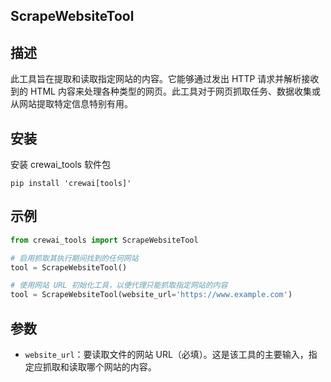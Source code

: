## ScrapeWebsiteTool

## 描述

此工具旨在提取和读取指定网站的内容。它能够通过发出 HTTP 请求并解析接收到的 HTML 内容来处理各种类型的网页。此工具对于网页抓取任务、数据收集或从网站提取特定信息特别有用。

## 安装

安装 crewai_tools 软件包
```shell
pip install 'crewai[tools]'
```

## 示例

```python
from crewai_tools import ScrapeWebsiteTool

# 启用抓取其执行期间找到的任何网站
tool = ScrapeWebsiteTool()

# 使用网站 URL 初始化工具，以便代理只能抓取指定网站的内容
tool = ScrapeWebsiteTool(website_url='https://www.example.com')
```

## 参数

- `website_url`：要读取文件的网站 URL（必填）。这是该工具的主要输入，指定应抓取和读取哪个网站的内容。
